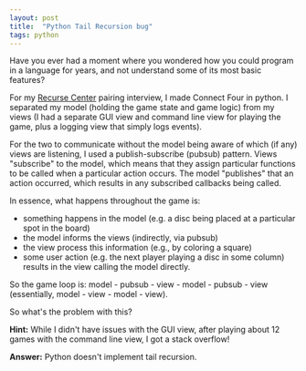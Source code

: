 ```yaml
---
layout: post
title:  "Python Tail Recursion bug"
tags: python
---
```


Have you ever had a moment where you wondered how you could program in a
language for years, and not understand some of its most basic features?

For my [Recurse Center](http://recurse.com) pairing interview, I made
Connect Four in python. I separated my model (holding the game state
and game logic) from my views (I had a separate GUI view and command line
view for playing the game, plus a logging view that simply logs events).

For the two to communicate without the model being aware of which (if any)
views are listening, I used a publish-subscribe (pubsub) pattern.
Views "subscribe" to the model, which means that they assign particular
functions to be called when a particular action occurs.
The model "publishes" that an action occurred, which results in any
subscribed callbacks being called.

In essence, what happens throughout the game is:
- something happens in the model (e.g. a disc being placed at a particular spot
  in the board)
- the model informs the views (indirectly, via pubsub)
- the view process this information (e.g., by coloring a square)
- some user action (e.g. the next player playing a disc in some column)
  results in the view calling the model directly.

So the game loop is: model - pubsub - view - model - pubsub - view
(essentially, model - view - model - view).

So what's the problem with this?

**Hint:** While I didn't have issues with the GUI view, after playing about
12 games with the command line view, I got a stack overflow!

**Answer:** Python doesn't implement tail recursion.
